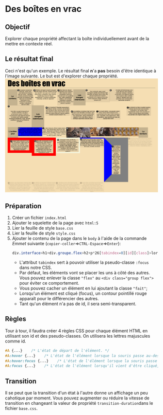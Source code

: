 # Des boîtes en vrac
## Objectif
Explorer chaque propriété affectant la boîte individuellement avant de la mettre en contexte réel.

## Le résultat final
Ceci n'est qu'un exemple. Le résultat final __n__'a __pas__ besoin d'être identique à l'image suivante. Le but est d'explorer chaque propriété.
![](resultat.png)

## Préparation
1. Créer un fichier `index.html`
1. Ajouter le squelette de la page avec `html:5`
1. Lier la feuille de style `base.css`
1. Lier la feuille de style `style.css`
1. Ajouter le contenu de la page dans le `body` à l'aide de la commande _Emmet_ suivante (`copier-coller`⇒`CTRL-Espace`⇒`Enter`):
    ```css
    div.interface>h1+div.groupe.flex>h2+p*26[tabindex=0][id][class]>lorem
    ```
    - L'attribut `tabindex` sert à pouvoir utiliser la pseudo-classe `:focus` dans notre CSS.
    - Par défaut, les éléments vont se placer les uns à côté des autres. Vous pouvez enlever la classe ``"flex"`` au `<div class="group flex">` pour éviter ce comportement.
    - Vous pouvez cacher un élément en lui ajoutant la classe `"fait"`;
    - Lorsqu'un élément est cliqué (focus), un contour pointillé rouge apparaît pour le différencier des autres.
    - Tant qu'un élément n'a pas de id, il sera semi-transparent.

## Règles
Tour à tour, il faudra créer 4 règles CSS pour chaque élément HTML en utilisant son id et des pseudo-classes. On utilisera les lettres majuscules comme id.
```css
#A {...}    /* L'état de départ de l'élément. */
#A:hover {...}    /* L'état de l'élément lorsque la souris passe au-dessus. */
#A:hover:focus {...}    /* L'état de l'élément lorsque la souris passe au-dessus et qu'il vient d'être cliqué.  */
#A:focus {...}    /* L'état de l'élément lorsqu'il vient d'être cliqué, mais que la souris ne passe pas au-dessus.  */
```

## Transition
Il se peut que la transition d'un état à l'autre donne un affichage un peu cahotique par moment. Vous pouvez augmenter ou réduire la vitesse de transition en changeant la valeur de propriété `transition-duration`dans le fichier `base.css`.
